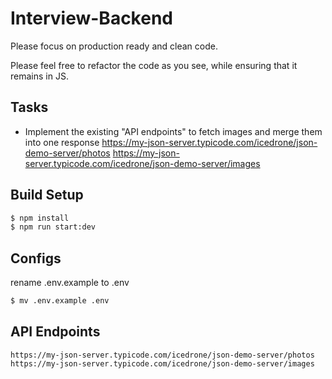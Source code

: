 # Interview-Backend
Please focus on production ready and clean code.

Please feel free to refactor the code as you see, while ensuring that it remains in JS.

## Tasks
* Implement the existing "API endpoints" to fetch images and merge them into one response
  https://my-json-server.typicode.com/icedrone/json-demo-server/photos
  https://my-json-server.typicode.com/icedrone/json-demo-server/images

## Build Setup
```bash
$ npm install
$ npm run start:dev
```

## Configs
 rename .env.example to .env
```bash
$ mv .env.example .env
```


## API Endpoints

```
https://my-json-server.typicode.com/icedrone/json-demo-server/photos
https://my-json-server.typicode.com/icedrone/json-demo-server/images
```
